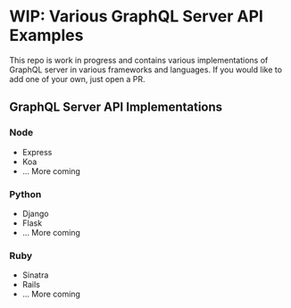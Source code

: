 # WIP: Various GraphQL Server API Examples

This repo is work in progress and contains various implementations of GraphQL server in various frameworks and languages. If you would like to add one of your own, just open a PR.

## GraphQL Server API Implementations

### Node
* Express
* Koa
* ... More coming

### Python
* Django
* Flask
* ... More coming

### Ruby
* Sinatra
* Rails
* ... More coming
